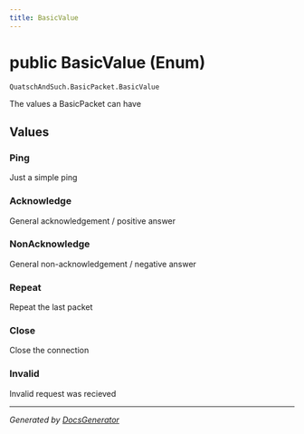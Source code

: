 ```yaml
---
title: BasicValue
---
```

# public BasicValue (Enum)
`QuatschAndSuch.BasicPacket.BasicValue`  

The values a BasicPacket can have


## Values

### Ping
Just a simple ping


### Acknowledge
General acknowledgement / positive answer


### NonAcknowledge
General non-acknowledgement / negative answer


### Repeat
Repeat the last packet


### Close
Close the connection


### Invalid
Invalid request was recieved


---
*Generated by [DocsGenerator](https://github.com/QuatschVirus/DocsGenerator)*